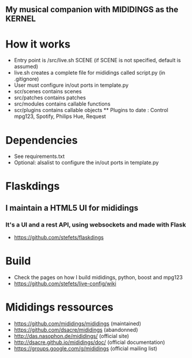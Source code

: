 ## My musical companion with MIDIDINGS as the KERNEL

# How it works
* Entry point is /src/live.sh SCENE (if SCENE is not specified, default is assumed)
* live.sh creates a complete file for mididings called script.py (in .gitignore)
* User must configure in/out ports in template.py
* scr/scenes contains scenes
* src/patches contains patches
* src/modules contains callable functions
* scr/plugins contains callable objects
** Plugins to date : Control mpg123, Spotify, Philips Hue, Request

# Dependencies
* See requirements.txt
* Optional: alsalist to configure the in/out ports in template.py

# Flaskdings 
## I maintain a HTML5 UI for mididings
### It's a UI and a rest API, using websockets and made with Flask
* https://github.com/stefets/flaskdings

# Build
* Check the pages on how I build mididings, python, boost and mpg123
* https://github.com/stefets/live-config/wiki

# Mididings ressources
* https://github.com/mididings/mididings (maintained)
* https://github.com/dsacre/mididings (abandonned)
* http://das.nasophon.de/mididings/ (official site)
* http://dsacre.github.io/mididings/doc/ (official documentation)
* https://groups.google.com/g/mididings (official mailing list)

